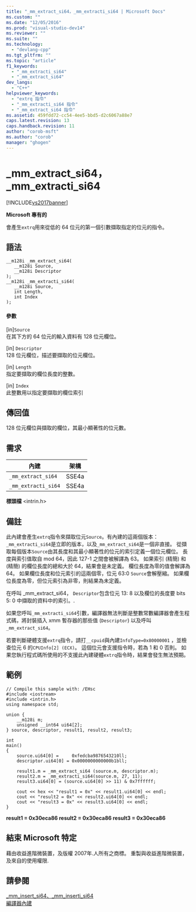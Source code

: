 ```yaml
---
title: "_mm_extract_si64，_mm_extracti_si64 | Microsoft Docs"
ms.custom: ""
ms.date: "12/05/2016"
ms.prod: "visual-studio-dev14"
ms.reviewer: ""
ms.suite: ""
ms.technology: 
  - "devlang-cpp"
ms.tgt_pltfrm: ""
ms.topic: "article"
f1_keywords: 
  - "_mm_extracti_si64"
  - "_mm_extract_si64"
dev_langs: 
  - "C++"
helpviewer_keywords: 
  - "extrq 指令"
  - "_mm_extracti_si64 指令"
  - "_mm_extract_si64 指令"
ms.assetid: 459fdd72-cc54-4ee5-bbd5-d2c6067a88e7
caps.latest.revision: 13
caps.handback.revision: 11
author: "corob-msft"
ms.author: "corob"
manager: "ghogen"
---
```

# _mm_extract_si64，_mm_extracti_si64
[!INCLUDE[vs2017banner](../assembler/inline/includes/vs2017banner.md)]

**Microsoft 專有的**  
  
 會產生`extrq`用來從低的 64 位元的第一個引數擷取指定的位元的指令。  
  
## 語法  
  
```  
__m128i _mm_extract_si64(  
   __m128i Source,  
   __m128i Descriptor  
);  
__m128i _mm_extracti_si64(  
   __m128i Source,  
   int Length,  
   int Index  
);  
```  
  
#### 參數  
 \[in\]`Source`  
 在其下方的 64 位元的輸入資料有 128 位元欄位。  
  
 \[in\] `Descriptor`  
 128 位元欄位，描述要擷取的位元欄位。  
  
 \[in\] `Length`  
 指定要擷取的欄位長度的整數。  
  
 \[in\] `Index`  
 此整數用以指定要擷取的欄位索引  
  
## 傳回值  
 128 位元欄位與擷取的欄位，其最小顯著性的位元數。  
  
## 需求  
  
|內建|架構|  
|--------|--------|  
|`_mm_extract_si64`|SSE4a|  
|`_mm_extracti_si64`|SSE4a|  
  
 **標頭檔** \<intrin.h\>  
  
## 備註  
 此內建會產生`extrq`指令來擷取位元`Source`。有內建的這兩個版本： `_mm_extracti_si64`是立即的版本，以及`_mm_extract_si64`是一個非直接。  從擷取每個版本`Source`由其長度和其最小顯著性的位元的索引定義一個位元欄位。  長度與索引值取自 mod 64，因此 127\-1 之間會被解譯為 63。  如果索引 \(精簡\) 和 \(精簡\) 的欄位長度的總和大於 64，結果會是未定義。  欄位長度為零的值會解譯為 64。  如果欄位長度和位元索引的這兩個零，位元 63:0 `Source`會解壓縮。  如果欄位長度為零，但位元索引為非零，則結果為未定義。  
  
 在呼叫 \_mm\_extract\_si64， `Descriptor`包含位元 13: 8 以及欄位的長度要 bits 5: 0 中擷取的資料中的索引。.  
  
 如果您呼叫`_mm_extracti_si64`引數，編譯器無法判斷是整數常數編譯器會產生程式碼，將封裝插入 xmm 暫存器的那些值 \(`Descriptor`\) 以及呼叫`_mm_extract_si64`。  
  
 若要判斷硬體支援`extrq`指令，請打`__cpuid`與內建`InfoType=0x80000001` ，並檢查位元 6 的`CPUInfo[2] (ECX)`。  這個位元會支援指令時，若為 1 和 0 否則。  如果您執行程式碼所使用的不支援此內建硬體`extrq`指令時，結果會發生無法預期。  
  
## 範例  
  
```  
// Compile this sample with: /EHsc  
#include <iostream>  
#include <intrin.h>  
using namespace std;  
  
union {  
    __m128i m;  
    unsigned __int64 ui64[2];  
} source, descriptor, result1, result2, result3;  
  
int  
main()  
{  
    source.ui64[0] =     0xfedcba9876543210ll;  
    descriptor.ui64[0] = 0x0000000000000b1bll;  
  
    result1.m = _mm_extract_si64 (source.m, descriptor.m);  
    result2.m = _mm_extracti_si64(source.m, 27, 11);  
    result3.ui64[0] = (source.ui64[0] >> 11) & 0x7ffffff;  
  
    cout << hex << "result1 = 0x" << result1.ui64[0] << endl;  
    cout << "result2 = 0x" << result2.ui64[0] << endl;  
    cout << "result3 = 0x" << result3.ui64[0] << endl;  
}  
```  
  
  **result1 \= 0x30eca86 result2 \= 0x30eca86 result3 \= 0x30eca86**   
## 結束 Microsoft 特定  
 藉由收益進階微裝置，及版權 2007年.人所有之商標。  重製與收益進階微裝置，及來自的使用權限.  
  
## 請參閱  
 [\_mm\_insert\_si64、\_mm\_inserti\_si64](../intrinsics/mm-insert-si64-mm-inserti-si64.md)   
 [編譯器內建](../intrinsics/compiler-intrinsics.md)